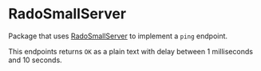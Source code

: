 # RadoSmallServer

Package that uses [RadoSmallServer](https://github.com/Foriger/RadoSmallServer) to implement a `ping` endpoint.
                                
This endpoints returns `OK` as a plain text with delay between 1 milliseconds and 10 seconds.
